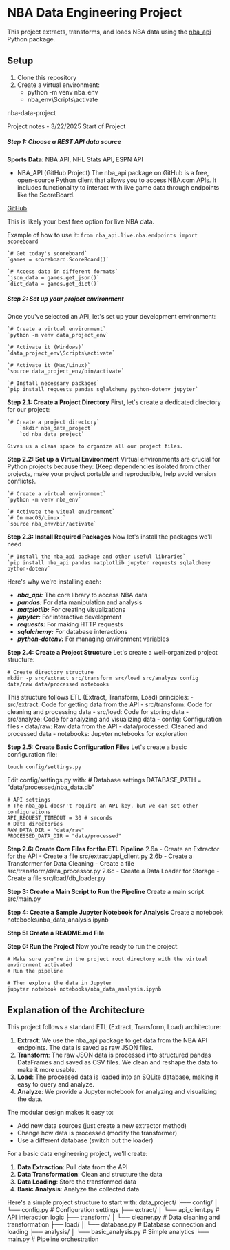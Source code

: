 # NBA Data Engineering Project

This project extracts, transforms, and loads NBA data using the [nba_api](https://github.com/swar/nba_api) Python package.

## Setup

1. Clone this repository
2. Create a virtual environment:
    - python -m venv nba_env
    - nba_env\Scripts\activate

nba-data-project

Project notes - 3/22/2025 Start of Project
##### Step 1: Choose a REST API data source
**Sports Data**: NBA API, NHL Stats API, ESPN API

- NBA_API (GitHub Project)
	The nba_api package on GitHub is a free, open-source Python client that allows you to access NBA.com APIs. It includes functionality to interact with live game data through endpoints like the ScoreBoard.

[GitHub](https://github.com/swar/nba_api)

This is likely your best free option for live NBA data.

Example of how to use it:
	`from nba_api.live.nba.endpoints import scoreboard`
	
	`# Get today's scoreboard`
	`games = scoreboard.ScoreBoard()` 
	
	`# Access data in different formats` 
	`json_data = games.get_json()`
	`dict_data = games.get_dict()`

##### Step 2: Set up your project environment
Once you've selected an API, let's set up your development environment:

	`# Create a virtual environment`
	`python -m venv data_project_env`
	
	`# Activate it (Windows)`
	`data_project_env\Scripts\activate`
	
	`# Activate it (Mac/Linux)`
	`source data_project_env/bin/activate`
	
	`# Install necessary packages` 
	`pip install requests pandas sqlalchemy python-dotenv jupyter`

 **Step 2.1: Create a Project Directory** 
	 First, let's create a dedicated directory for our project:

	`# Create a project directory`
		`mkdir nba_data_project`
		`cd nba_data_project`

	Gives us a cleas space to organize all our project files.

 **Step 2.2: Set up a Virtual Environment**
	 Virtual environments are crucial for Python projects because they: {Keep dependencies isolated from other projects, make your project portable and reproducible, help avoid version conflicts}.

	`# Create a virtual environment`
	`python -m venv nba_env`

	`# Activate the vitual environment`
	`# On macOS/Linux:`
	`source nba_env/bin/activate` 

**Step 2.3: Install Required Packages** 
	Now let's install the packages we'll need 

	`# Install the nba_api package and other useful libraries` 
	`pip install nba_api pandas matplotlib jupyter requests sqlalchemy python-dotenv`

Here's why we're installing each:
- ***nba_api:*** The core library to access NBA data 
- ***pandas:*** For data manipulation and analysis
- ***matplotlib:*** For creating visualizations 
- ***jupyter:*** For interactive development
- ***requests:*** For making HTTP requests
- ***sqlalchemy:*** For database interactions
- ***python-dotenv:*** For managing environment variables

 **Step 2.4: Create a Project Structure** 
	 Let's create a well-organized project structure:

	# Create directory structure 
	mkdir -p src/extract src/transform src/load src/analyze config data/raw data/processed notebooks 

This structure follows ETL (Extract, Transform, Load) principles:
	- src/extract: Code for getting data from the API
	- src/transform: Code for cleaning and processing data
	- src/load: Code for storing data
	- src/analyze: Code for analyzing and visualizing data
	- config: Configuration files
	- data/raw: Raw data from the API
	- data/processed: Cleaned and processed data 
	- notebooks: Jupyter notebooks for exploration

 **Step 2.5: Create Basic Configuration Files** 
	 Let's create a basic configuration file:

	touch config/settings.py

Edit config/settings.py with:
	 # Database settings
	 DATABASE_PATH = "data/processed/nba_data.db"
	 
	# API settings 
	# The nba_api doesn't require an API key, but we can set other configurations
	API_REQUEST_TIMEOUT = 30 # seconds
	# Data directories
	RAW_DATA_DIR = "data/raw"
	PROCESSED_DATA_DIR = "data/processed"

 **Step 2.6: Create Core Files for the ETL Pipeline** 
	 2.6a - Create an Extractor for the API 
	  - Create a file src/extract/api_client.py
	 2.6b - Create a Transformer for Data Cleaning
	   - Create a file src/transform/data_processor.py
	 2.6c - Create a Data Loader for Storage
	   - Create a file src/load/db_loader.py

**Step 3: Create a Main Script to Run the Pipeline**
	Create a main script src/main.py

**Step 4: Create a Sample Jupyter Notebook for Analysis**
	 Create a notebook notebooks/nba_data_analysis.ipynb

**Step 5: Create a README.md File**

**Step 6: Run the Project**
Now you're ready to run the project:

	# Make sure you're in the project root directory with the virtual environment activated
	# Run the pipeline

	# Then explore the data in Jupyter 
	jupyter notebook notebooks/nba_data_analysis.ipynb

## Explanation of the Architecture

This project follows a standard ETL (Extract, Transform, Load) architecture:

1. **Extract**: We use the nba_api package to get data from the NBA API endpoints. The data is saved as raw JSON files.
2. **Transform**: The raw JSON data is processed into structured pandas DataFrames and saved as CSV files. We clean and reshape the data to make it more usable.
3. **Load**: The processed data is loaded into an SQLite database, making it easy to query and analyze.
4. **Analyze**: We provide a Jupyter notebook for analyzing and visualizing the data.

The modular design makes it easy to:

- Add new data sources (just create a new extractor method)
- Change how data is processed (modify the transformer)
- Use a different database (switch out the loader)


For a basic data engineering project, we'll create:

1. **Data Extraction**: Pull data from the API
2. **Data Transformation**: Clean and structure the data
3. **Data Loading**: Store the transformed data
4. **Basic Analysis**: Analyze the collected data

Here's a simple project structure to start with:
	data_project/
	├── config/
	│   └── config.py     # Configuration settings
	├── extract/
	│   └── api_client.py # API interaction logic
	├── transform/
	│   └── cleaner.py    # Data cleaning and transformation
	├── load/
	│   └── database.py   # Database connection and loading
	├── analysis/
	│   └── basic_analysis.py # Simple analytics
	└── main.py           # Pipeline orchestration